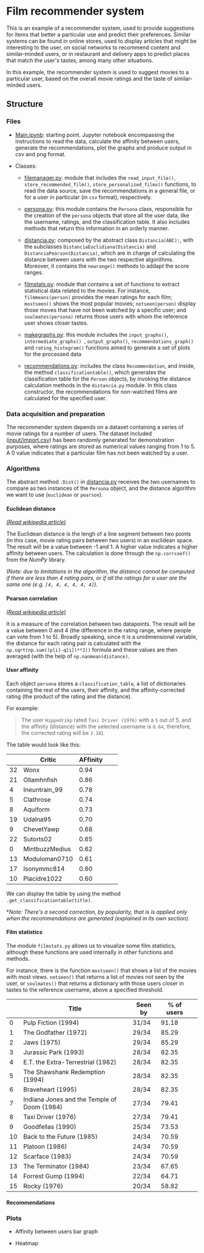 # Film recommender system
This is an example of a recommender system, used to provide suggestions for items that better a particular use and predict their preferences. Similar systems can be found in online stores, used to display articles that might be interesting to the user, on social networks to recommend content and similar-minded users, or in restaurant and delivery apps to predict places that match the user's tastes, among many other situations.

In this example, the recommender system is used to suggest movies to a particular user, based on the overall movie ratings and the taste of similar-minded users.

## Structure

### Files

- [Main.ipynb](): starting point. Jupyter notebook encompassing the instructions to read the data, calculate the affinity between users, generate the recommendations, plot the graphs and produce output in csv and png format.

- Classes:
	- [filemanager.py](): module that includes the `read_input_file()`,  `store_recommended_film()`, `store_personalized_films()` functions, to read the data source, save the recommendations in a general file, or for a user in particular (in `csv` format), respectively.

	- [persona.py](): this module contains the `Persona` class, responsible for the creation of the `persona` objects that store all the user data, like the username, ratings, and the classification table. It also includes methods that return this information in an orderly manner.

	- [distancia.py](): composed by the abstract class `Distancia(ABC):`, with the subclasses `DistanciaEuclidiana(Distancia)` and `DistanciaPearson(Distancia)`, which are in charge of calculating the distance between users with the two respective algorithms. Moreover, it contains the `newrange()` methods to addapt the score ranges.

	- [filmstats.py](): module that contains a set of functions to extract statistical data related to the movies. For instance, `filmmeans(person)` provides the mean ratings for each film; `mostseen()` shows the most popular movies; `notseen(person)` display those moves that have not been watched by a specific user; and `soulmates(persona)` returns those users with whom the reference user shows closer tastes.

	- [makegraphs.py](): this module includes the `input_graphs()`, `intermediate_graphs() `, `output_graphs()`, `recommendations_graph()` and `rating_histogram()` functions aimed to generate a set of plots for the processed data

	- [recommendations.py](): includes the class `Recommendation`, and inside, the method `classificationtable()`, which generates the classification table for the `Person` objects, by invoking the distance calculation methods in the `distancia.py` module. In this class constructor, the recommendations for non-watched films are calculated for the specified user.

### Data acquisition and preparation

The recommender system depends on a dataset containing a series of movie ratings for a number of users. The dataset included ([input/import.csv]()) has been randomly generated for demonstration purposes, where ratings are stored as numerical values ranging from 1 to 5. A 0 value indicates that a particular film has not been watched by a user.

### Algorithms

The abstract method `.Dist()` in [distancia.py]() receives the two usernames to compare as two instances of the `Persona` object, and the distance algorithm we want to use (`euclidean` or `pearson`).

#### Euclidean distance
*[(Read wikipedia article)](https://en.wikipedia.org/wiki/Euclidean_distance)*

The Euclidean distance is the lengh of a line segment between two points (in this case, movie rating pairs between two users) in an euclidean space. The result will be a value between -1 and 1. A higher value indicates a higher affinity between users. The calculation is done through the `np.corrcoef()` from the *NumPy* library. 

*(Note: due to limitations in the algorithm, the distance cannot be computed if there are less than 4 rating pairs, or if all the ratings for a user are the same one (e.g. `[4, 4, 4, 4, 4, 4]`).* 

#### Pearson correlation
*[(Read wikipedia article)](https://en.wikipedia.org/wiki/Pearson_correlation_coefficient)*

It is a measure of the correlation between two datapoints. The result will be a value between 0 and 4 (the difference in the rating range, where people can vote from 1 to 5). Broadly speaking, since it is a unidimensional variable, the distance for each rating pair is calculated with the `np.sqrt(np.sum((p[i]-q[i])**2))` formula and these values are then averaged (with the help of `np.nanmean(distance)`.

#### User affinity

Each object `persona` stores a `classification_table`, a list of dictionaries containing the rest of the users, their affinity, and the affinity-corrected rating (the product of the rating and the distance).

For example:


> The user `Hippedrikp` rated `Taxi Driver (1976)` with a `5` out of 5, and the affinity (distance) with the selected username is `0.64`, therefore, the corrected rating will be `3.18`).

The table would look like this:

|    | Critic         | AFfinity |   |   |
|----|----------------|----------|---|---|
| 32 | Wonx           | 0.94     |   |   |
| 21 | Ollamhnfish    | 0.86     |   |   |
| 4  | Ineuntrain_99  | 0.78     |   |   |
| 5  | Clathrose      | 0.74     |   |   |
| 8  | Aquiform       | 0.73     |   |   |
| 19 | Udalna95       | 0.70     |   |   |
| 9  | ChevetYawp     | 0.68     |   |   |
| 22 | Sutorts02      | 0.65     |   |   |
| 0  | MintbuzzMedius | 0.62     |   |   |
| 13 | Moduloman0710  | 0.61     |   |   |
| 17 | Isonymmc814    | 0.60     |   |   |
| 10 | Placidre1022   | 0.60     |   |   |

We can display the table by using the method `.get_classificationtable(title)`.


**Note: There's a second correction, by popularity, that is is applied only when the recommendations are generated (explained in its own section).*

#### Film statistics

The module `filmstats.py` allows us to visualize some film statistics, although these functions are used internally in other functions and methods.

For instance, there is the function `mostseen()` that shows a list of the movies with most views. `notseen()` that returns a list of movies not seen by the user, or `soulmates()` that returns a dictionary with those users closer in tastes to the reference username, above a specified threshold.

|    | Title                                       | Seen by | % of users |   |
|----|---------------------------------------------|---------|------------|---|
| 0  | Pulp Fiction (1994)                         | 31/34   | 91.18      |   |
| 1  | The Godfather (1972)                        | 29/34   | 85.29      |   |
| 2  | Jaws (1975)                                 | 29/34   | 85.29      |   |
| 3  | Jurassic Park (1993)                        | 28/34   | 82.35      |   |
| 4  | E.T. the Extra-Terrestrial (1982)           | 28/34   | 82.35      |   |
| 5  | The Shawshank Redemption (1994)             | 28/34   | 82.35      |   |
| 6  | Braveheart (1995)                           | 28/34   | 82.35      |   |
| 7  | Indiana Jones and the Temple of Doom (1984) | 27/34   | 79.41      |   |
| 8  | Taxi Driver (1976)                          | 27/34   | 79.41      |   |
| 9  | Goodfellas (1990)                           | 25/34   | 73.53      |   |
| 10 | Back to the Future (1985)                   | 24/34   | 70.59      |   |
| 11 | Platoon (1986)                              | 24/34   | 70.59      |   |
| 12 | Scarface (1983)                             | 24/34   | 70.59      |   |
| 13 | The Terminator (1984)                       | 23/34   | 67.65      |   |
| 14 | Forrest Gump (1994)                         | 22/34   | 64.71      |   |
| 15 | Rocky (1976)                                | 20/34   | 58.82      |   |

#### Recommendations

### Plots

 - Affinity between users bar graph

 - Heatmap
